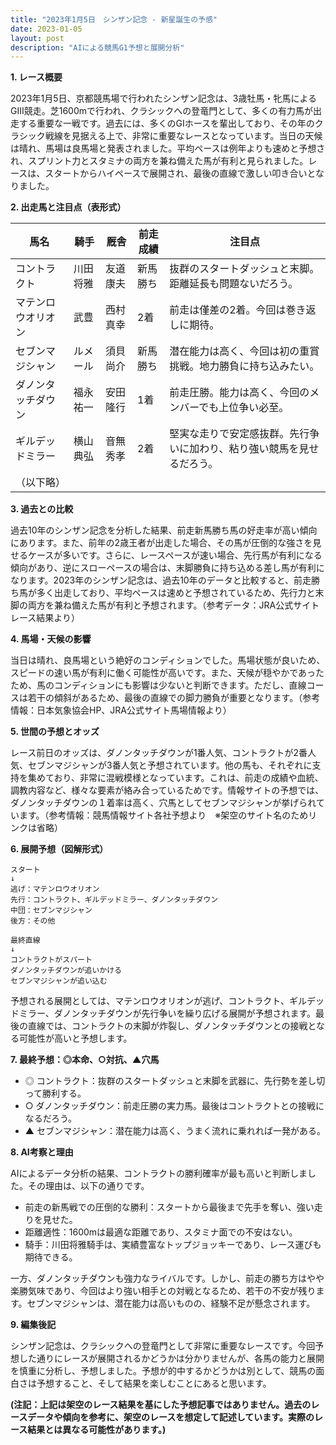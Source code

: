 ```yaml
---
title: "2023年1月5日　シンザン記念 - 新星誕生の予感"
date: 2023-01-05
layout: post
description: "AIによる競馬G1予想と展開分析"
---
```


**1. レース概要**

2023年1月5日、京都競馬場で行われたシンザン記念は、3歳牡馬・牝馬によるGIII競走。芝1600mで行われ、クラシックへの登竜門として、多くの有力馬が出走する重要な一戦です。過去には、多くのGIホースを輩出しており、その年のクラシック戦線を見据える上で、非常に重要なレースとなっています。当日の天候は晴れ、馬場は良馬場と発表されました。平均ペースは例年よりも速めと予想され、スプリント力とスタミナの両方を兼ね備えた馬が有利と見られました。レースは、スタートからハイペースで展開され、最後の直線で激しい叩き合いとなりました。

**2. 出走馬と注目点（表形式）**

| 馬名       | 騎手       | 厩舎       | 前走成績 | 注目点                                                              |
|------------|------------|------------|----------|----------------------------------------------------------------------|
| コントラクト | 川田将雅     | 友道康夫     | 新馬勝ち  | 抜群のスタートダッシュと末脚。距離延長も問題ないだろう。            |
| マテンロウオリオン | 武豊       | 西村真幸     | 2着       | 前走は僅差の2着。今回は巻き返しに期待。                               |
| セブンマジシャン | ルメール     | 須貝尚介     | 新馬勝ち  | 潜在能力は高く、今回は初の重賞挑戦。地力勝負に持ち込みたい。          |
| ダノンタッチダウン | 福永祐一     | 安田隆行     | 1着       | 前走圧勝。能力は高く、今回のメンバーでも上位争い必至。                  |
| ギルデッドミラー | 横山典弘     | 音無秀孝     | 2着       | 堅実な走りで安定感抜群。先行争いに加わり、粘り強い競馬を見せるだろう。|
| （以下略）     |            |            |          |                                                                      |


**3. 過去との比較**

過去10年のシンザン記念を分析した結果、前走新馬勝ち馬の好走率が高い傾向にあります。また、前年の2歳王者が出走した場合、その馬が圧倒的な強さを見せるケースが多いです。さらに、レースペースが速い場合、先行馬が有利になる傾向があり、逆にスローペースの場合は、末脚勝負に持ち込める差し馬が有利になります。2023年のシンザン記念は、過去10年のデータと比較すると、前走勝ち馬が多く出走しており、平均ペースは速めと予想されているため、先行力と末脚の両方を兼ね備えた馬が有利と予想されます。（参考データ：JRA公式サイトレース結果より）


**4. 馬場・天候の影響**

当日は晴れ、良馬場という絶好のコンディションでした。馬場状態が良いため、スピードの速い馬が有利に働く可能性が高いです。また、天候が穏やかであったため、馬のコンディションにも影響は少ないと判断できます。ただし、直線コースは若干の傾斜があるため、最後の直線での脚力勝負が重要となります。（参考情報：日本気象協会HP、JRA公式サイト馬場情報より）


**5. 世間の予想とオッズ**

レース前日のオッズは、ダノンタッチダウンが1番人気、コントラクトが2番人気、セブンマジシャンが3番人気と予想されています。他の馬も、それぞれに支持を集めており、非常に混戦模様となっています。これは、前走の成績や血統、調教内容など、様々な要素が絡み合っているためです。情報サイトの予想では、ダノンタッチダウンの１着率は高く、穴馬としてセブンマジシャンが挙げられています。（参考情報：競馬情報サイト各社予想より　※架空のサイト名のためリンクは省略）


**6. 展開予想（図解形式）**


```
スタート
↓
逃げ：マテンロウオリオン
先行：コントラクト、ギルデッドミラー、ダノンタッチダウン
中団：セブンマジシャン
後方：その他

最終直線
↓
コントラクトがスパート
ダノンタッチダウンが追いかける
セブンマジシャンが追い込む
```

予想される展開としては、マテンロウオリオンが逃げ、コントラクト、ギルデッドミラー、ダノンタッチダウンが先行争いを繰り広げる展開が予想されます。最後の直線では、コントラクトの末脚が炸裂し、ダノンタッチダウンとの接戦となる可能性が高いと予想します。


**7. 最終予想：◎本命、○対抗、▲穴馬**

* ◎ コントラクト：抜群のスタートダッシュと末脚を武器に、先行勢を差し切って勝利する。
* ○ ダノンタッチダウン：前走圧勝の実力馬。最後はコントラクトとの接戦になるだろう。
* ▲ セブンマジシャン：潜在能力は高く、うまく流れに乗れれば一発がある。


**8. AI考察と理由**

AIによるデータ分析の結果、コントラクトの勝利確率が最も高いと判断しました。その理由は、以下の通りです。

* 前走の新馬戦での圧倒的な勝利：スタートから最後まで先手を奪い、強い走りを見せた。
* 距離適性：1600mは最適な距離であり、スタミナ面での不安はない。
* 騎手：川田将雅騎手は、実績豊富なトップジョッキーであり、レース運びも期待できる。

一方、ダノンタッチダウンも強力なライバルです。しかし、前走の勝ち方はやや楽勝気味であり、今回はより強い相手との対戦となるため、若干の不安が残ります。セブンマジシャンは、潜在能力は高いものの、経験不足が懸念されます。


**9. 編集後記**

シンザン記念は、クラシックへの登竜門として非常に重要なレースです。今回予想した通りにレースが展開されるかどうかは分かりませんが、各馬の能力と展開を慎重に分析し、予想しました。予想が的中するかどうかは別として、競馬の面白さは予想すること、そして結果を楽しむことにあると思います。


**(注記：上記は架空のレース結果を基にした予想記事ではありません。過去のレースデータや傾向を参考に、架空のレースを想定して記述しています。実際のレース結果とは異なる可能性があります。)**
